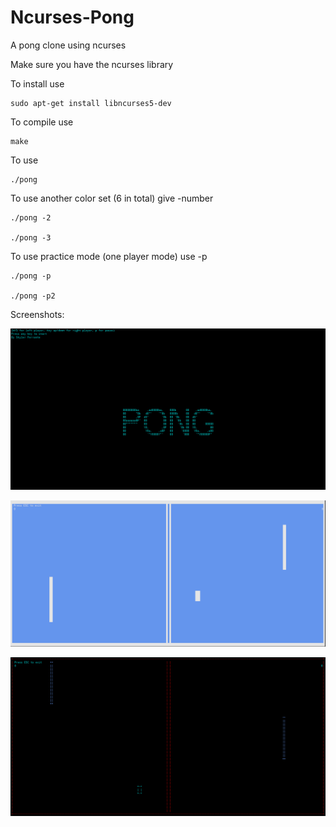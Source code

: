 # Ncurses-Pong
A pong clone using ncurses

Make sure you have the ncurses library

To install use

    sudo apt-get install libncurses5-dev 
    
To compile use 

    make

To use

    ./pong

To use another color set (6 in total) give -number

    ./pong -2 

    ./pong -3

To use practice mode (one player mode) use -p

    ./pong -p

    ./pong -p2

Screenshots:

![Image1](images/image1.png)

![Image1](images/image3.png)

![Image1](images/image2.png)
